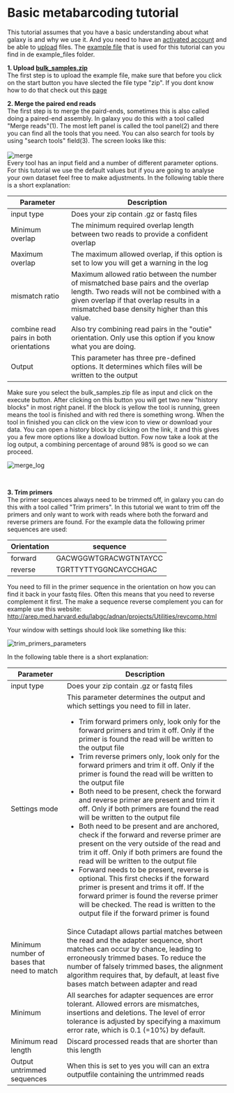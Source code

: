 # Basic metabarcoding tutorial
This tutorial assumes that you have a basic understanding about what galaxy is and why we use it. And you need to have an [activated account](https://github.com/naturalis/naturalis-galaxy-tutorials/tree/master/Create%20account) and be able to [upload](https://github.com/naturalis/naturalis-galaxy-tutorials/tree/master/Upload%20files) files. The [example file](https://github.com/naturalis/naturalis-galaxy-tutorials/raw/master/Basic%20metabarcoding/example_files/bulk_samples.zip) that is used for this tutorial can you find in de example_files folder.

**1. Upload [bulk_samples.zip](https://github.com/naturalis/naturalis-galaxy-tutorials/raw/master/Basic%20metabarcoding/example_files/bulk_samples.zip)**
<br />
The first step is to upload the example file, make sure that before you click on the start button you have slected the file type "zip". If you dont know how to do that check out this [page](https://github.com/naturalis/naturalis-galaxy-tutorials/tree/master/Upload%20files)
<br />

**2. Merge the paired end reads**
<br />
The first step is to merge the paird-ends, sometimes this is also called doing a paired-end assembly. In galaxy you do this with a tool called "Merge reads"(1). The most left panel is called the tool panel(2) and there you can find all the tools that you need. You can also search for tools by using "search tools" field(3). The screen looks like this:<br />
<br />
![merge](https://github.com/naturalis/naturalis-galaxy-tutorials/blob/master/Basic%20metabarcoding/img/basic_merge.jpg)
<br />
Every tool has an input field and a number of different parameter options. For this tutorial we use the default values but if you are going to analyse your own dataset feel free to make adjustments. In the following table there is a short explanation:
<br />

| Parameter | Description |
| --- | --- | 
| input type | Does your zip contain .gz or fastq files  |
| Minimum overlap | The minimum required overlap length between two reads to provide a confident overlap |
| Maximum overlap | The maximum allowed overlap, if this option is set to low you will get a warning in the log  |
| mismatch ratio | Maximum allowed ratio between the number of mismatched base pairs and the overlap length. Two reads will not be combined with a given overlap if that overlap results in a mismatched base density higher than this value. |
| combine read pairs in both orientations |  Also try combining read pairs in the "outie" orientation. Only use this option if you know what you are doing.  |
| Output | This parameter has three pre-defined options. It determines which files will be written to the output |

Make sure you select the bulk_samples.zip file as input and click on the execute button. After clicking on this button you will get two new "history blocks" in most right panel. If the block is yellow the tool is running, green means the tool is finished and with red there is something wrong. When the tool in finished you can click on the view icon to view or download your data. You can open a history block by clicking on the link, it and this gives you a few more options like a dowload button. Fow now take a look at the log output, a combining percentage of around 98% is good so we can proceed.
<br />

![merge_log](https://github.com/naturalis/naturalis-galaxy-tutorials/blob/master/Basic%20metabarcoding/img/basic_merge_log_output.jpg)

<br />

**3. Trim primers**<br />
The primer sequences always need to be trimmed off, in galaxy you can do this with a tool called "Trim primers". In this tutorial we want to trim off the primers and only want to work with reads where both the forward and reverse primers are found. For the example data the following primer sequences are used:

| Orientation | sequence |
| --- | --- | 
| forward | GACWGGWTGRACWGTNTAYCC  |
| reverse | TGRTTYTTYGGNCAYCCHGAC |

You need to fill in the primer sequence in the orientation on how you can find it back in your fastq files. Often this means that you need to reverse complement it first. The make a sequence reverse complement you can for example use this website: http://arep.med.harvard.edu/labgc/adnan/projects/Utilities/revcomp.html

Your window with settings should look like something like this:

![trim_primers_parameters](https://github.com/naturalis/naturalis-galaxy-tutorials/blob/master/Basic%20metabarcoding/img/trim_primers_parameters.jpg)

In the following table there is a short explanation:

| Parameter | Description |
| --- | --- | 
| input type | Does your zip contain .gz or fastq files  |
| Settings mode | This parameter determines the output and which settings you need to fill in later. <br /> <ul><li>Trim forward primers only, look only for the forward primers and trim it off. Only if the primer is found the read will be written to the output file</li><li>Trim reverse primers only, look only for the forward primers and trim it off. Only if the primer is found the read will be written to the output file</li><li>Both need to be present, check the forward and reverse primer are present and trim it off. Only if both primers are found the read will be written to the output file</li><li>Both need to be present and are anchored, check if the forward and reverse primer are present on the very outside of the read and trim it off. Only if both primers are found the read will be written to the output file</li><li>Forward needs to be present, reverse is optional. This first checks if the forward primer is present and trims it off. If the forward primer is found the reverse primer will be checked. The read is written to the output file if the forward primer is found</li></ul> |
| Minimum number of bases that need to match | Since Cutadapt allows partial matches between the read and the adapter sequence, short matches can occur by chance, leading to erroneously trimmed bases. To reduce the number of falsely trimmed bases, the alignment algorithm requires that, by default, at least five bases match between adapter and read  |
| Minimum  | All searches for adapter sequences are error tolerant. Allowed errors are mismatches, insertions and deletions. The level of error tolerance is adjusted by specifying a maximum error rate, which is 0.1 (=10%) by default.  |
| Minimum read length  | Discard processed reads that are shorter than this length  |
| Output untrimmed sequences | When this is set to yes you will can an extra outputfile containing the untrimmed reads  |
